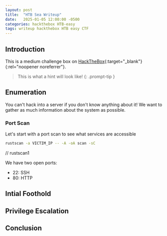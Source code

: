 ```yaml
---
layout: post
title:  "HTB Sea Writeup"
date:   2025-01-05 12:00:00 -0500
categories: hackthebox HTB-easy
tags: writeup hackthebox HTB easy CTF
---
```

## Introduction
This is a medium challenge box on
[HackTheBox](https://tryhackme.com/r/room/anonymousplayground){:target="_blank"}{:rel="noopener noreferrer"}.

> This is what a hint will look like!
{: .prompt-tip }

## Enumeration
You can't hack into a server if you don't know
anything about it! We want to gather as much information
about the system as possible.

### Port Scan
Let's start with a port scan to see what services are
accessible

```bash
rustscan -a VICTIM_IP -- -A -oA scan -sC
```

// rustscan1

We have two open ports:
- 22: SSH
- 80: HTTP

## Intial Foothold
## Privilege Escalation
## Conclusion
